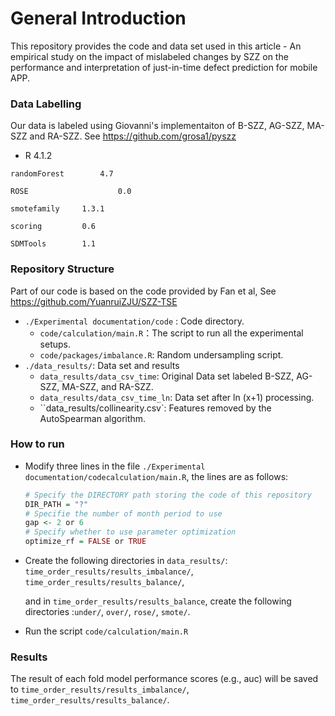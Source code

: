 # General Introduction

This repository provides the code and data set used in this article - An empirical study on the impact of mislabeled changes by SZZ on the performance and interpretation of just-in-time defect prediction for mobile APP.

### Data Labelling

Our data is labeled using Giovanni's implementaiton of B-SZZ, AG-SZZ, MA-SZZ and RA-SZZ. See https://github.com/grosa1/pyszz

- R 	4.1.2

```
randomForest 	 	4.7

ROSE				    0.0

smotefamily     1.3.1

scoring         0.6

SDMTools        1.1
```

### Repository Structure

Part of our code is based on the code provided by Fan et al, See https://github.com/YuanruiZJU/SZZ-TSE

- `./Experimental documentation/code` : Code directory.
  - `code/calculation/main.R`：The script to run all the experimental setups.
  - `code/packages/imbalance.R`: Random undersampling script.
- `./data_results/`: Data set and results
  - `data_results/data_csv_time`: Original Data set labeled B-SZZ, AG-SZZ, MA-SZZ, and RA-SZZ.
  - `data_results/data_csv_time_ln`: Data set after ln (x+1) processing.
  - ``data_results/collinearity.csv`: Features removed by the AutoSpearman algorithm.

### How to run

- Modify three lines in the file `./Experimental documentation/codecalculation/main.R`, the lines are as follows:

  ```R
  # Specify the DIRECTORY path storing the code of this repository
  DIR_PATH = "?"
  # Specifie the number of month period to use
  gap <- 2 or 6
  # Specify whether to use parameter optimization
  optimize_rf = FALSE or TRUE
  ```

- Create the following directories in `data_results/`: `time_order_results/results_imbalance/`, `time_order_results/results_balance/`, 

  and in `time_order_results/results_balance`, create the following directories :`under/`,  `over/`, `rose/`, `smote/`.

- Run  the script `code/calculation/main.R`

### Results

The result of each fold model performance scores (e.g., auc) will be saved to `time_order_results/results_imbalance/`, `time_order_results/results_balance/`.



